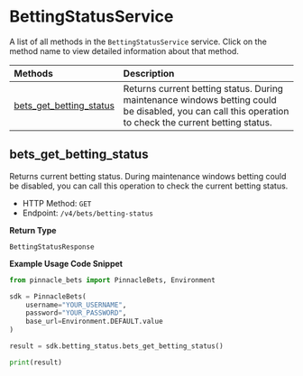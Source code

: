 # BettingStatusService

A list of all methods in the `BettingStatusService` service. Click on the method name to view detailed information about that method.

| Methods                                             | Description                                                                                                                                            |
| :-------------------------------------------------- | :----------------------------------------------------------------------------------------------------------------------------------------------------- |
| [bets_get_betting_status](#bets_get_betting_status) | Returns current betting status. During maintenance windows betting could be disabled, you can call this operation to check the current betting status. |

## bets_get_betting_status

Returns current betting status. During maintenance windows betting could be disabled, you can call this operation to check the current betting status.

- HTTP Method: `GET`
- Endpoint: `/v4/bets/betting-status`

**Return Type**

`BettingStatusResponse`

**Example Usage Code Snippet**

```python
from pinnacle_bets import PinnacleBets, Environment

sdk = PinnacleBets(
    username="YOUR_USERNAME",
    password="YOUR_PASSWORD",
    base_url=Environment.DEFAULT.value
)

result = sdk.betting_status.bets_get_betting_status()

print(result)
```

<!-- This file was generated by liblab | https://liblab.com/ -->
